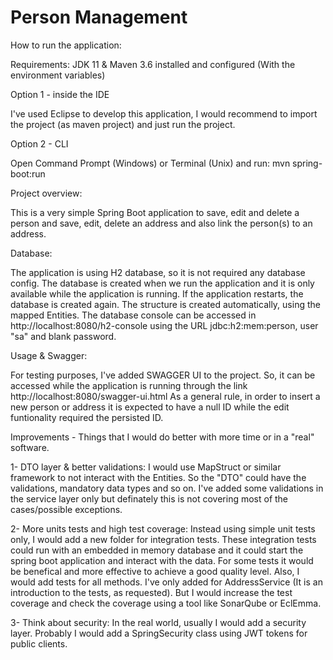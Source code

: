 # Person Management

How to run the application:

Requirements: JDK 11 & Maven 3.6 installed and configured (With the environment variables)

Option 1 - inside the IDE

I've used Eclipse to develop this application, I would recommend to import the project (as maven project) and just run the project.

Option 2 - CLI

Open Command Prompt (Windows) or Terminal (Unix) and run: mvn spring-boot:run

Project overview:

This is a very simple Spring Boot application to save, edit and delete a person and save, edit, delete an address and also link the person(s) to an address.

Database:

The application is using H2 database, so it is not required any database config. The database is created when we run the application and it is only available while the application is running. If the application restarts, the database is created again. The structure is created automatically, using the mapped Entities. The database console can be accessed in http://localhost:8080/h2-console using the URL jdbc:h2:mem:person, user "sa" and blank password.

Usage & Swagger:

For testing purposes, I've added SWAGGER UI to the project. So, it can be accessed while the application is running through the link http://localhost:8080/swagger-ui.html As a general rule, in order to insert a new person or address it is expected to have a null ID while the edit funtionality required the persisted ID.

Improvements - Things that I would do better with more time or in a "real" software.

1- DTO layer & better validations: I would use MapStruct or similar framework to not interact with the Entities. So the "DTO" could have the validations, mandatory data types and so on. I've added some validations in the service layer only but definately this is not covering most of the cases/possible exceptions.

2- More units tests and high test coverage: Instead using simple unit tests only, I would add a new folder for integration tests. These integration tests could run with an embedded in memory database and it could start the spring boot application and interact with the data. For some tests it would be benefical and more effective to achieve a good quality level. Also, I would add tests for all methods. I've only added for AddressService (It is an introduction to the tests, as requested). But I would increase the test coverage and check the coverage using a tool like SonarQube or EclEmma.

3- Think about security: In the real world, usually I would add a security layer. Probably I would add a SpringSecurity class using JWT tokens for public clients.
